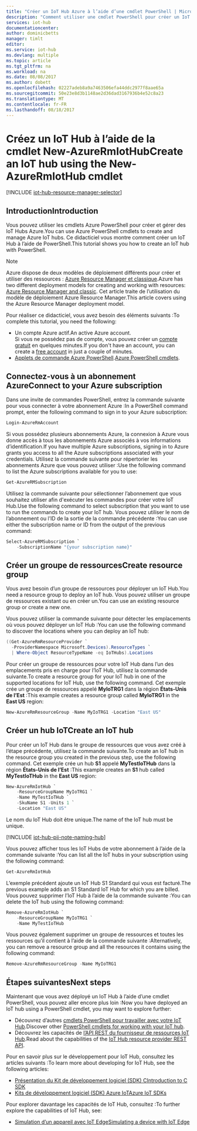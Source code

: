```yaml
---
title: "Créer un IoT Hub Azure à l’aide d’une cmdlet PowerShell | Microsoft Docs"
description: "Comment utiliser une cmdlet PowerShell pour créer un IoT Hub."
services: iot-hub
documentationcenter: 
author: dominicbetts
manager: timlt
editor: 
ms.service: iot-hub
ms.devlang: multiple
ms.topic: article
ms.tgt_pltfrm: na
ms.workload: na
ms.date: 08/08/2017
ms.author: dobett
ms.openlocfilehash: 02227adeb8a9a7463506efa44ddc2977f8aae65a
ms.sourcegitcommit: 50e23e8d3b1148ae2d36dad3167936b4e52c8a23
ms.translationtype: MT
ms.contentlocale: fr-FR
ms.lasthandoff: 08/18/2017
---
```

# <a name="create-an-iot-hub-using-the-new-azurermiothub-cmdlet"></a><span data-ttu-id="377c2-103">Créez un IoT Hub à l’aide de la cmdlet New-AzureRmIotHub</span><span class="sxs-lookup"><span data-stu-id="377c2-103">Create an IoT hub using the New-AzureRmIotHub cmdlet</span></span>

[!INCLUDE [iot-hub-resource-manager-selector](../../includes/iot-hub-resource-manager-selector.md)]

## <a name="introduction"></a><span data-ttu-id="377c2-104">Introduction</span><span class="sxs-lookup"><span data-stu-id="377c2-104">Introduction</span></span>

<span data-ttu-id="377c2-105">Vous pouvez utiliser les cmdlets Azure PowerShell pour créer et gérer des IoT Hubs Azure.</span><span class="sxs-lookup"><span data-stu-id="377c2-105">You can use Azure PowerShell cmdlets to create and manage Azure IoT hubs.</span></span> <span data-ttu-id="377c2-106">Ce didacticiel vous montre comment créer un IoT Hub à l’aide de PowerShell.</span><span class="sxs-lookup"><span data-stu-id="377c2-106">This tutorial shows you how to create an IoT hub with PowerShell.</span></span>

> [!NOTE]
> <span data-ttu-id="377c2-107">Azure dispose de deux modèles de déploiement différents pour créer et utiliser des ressources : [Azure Resource Manager et classique](../azure-resource-manager/resource-manager-deployment-model.md).</span><span class="sxs-lookup"><span data-stu-id="377c2-107">Azure has two different deployment models for creating and working with resources: [Azure Resource Manager and classic](../azure-resource-manager/resource-manager-deployment-model.md).</span></span> <span data-ttu-id="377c2-108">Cet article traite de l’utilisation du modèle de déploiement Azure Resource Manager.</span><span class="sxs-lookup"><span data-stu-id="377c2-108">This article covers using the Azure Resource Manager deployment model.</span></span>

<span data-ttu-id="377c2-109">Pour réaliser ce didacticiel, vous avez besoin des éléments suivants :</span><span class="sxs-lookup"><span data-stu-id="377c2-109">To complete this tutorial, you need the following:</span></span>

* <span data-ttu-id="377c2-110">Un compte Azure actif.</span><span class="sxs-lookup"><span data-stu-id="377c2-110">An active Azure account.</span></span> <br/><span data-ttu-id="377c2-111">Si vous ne possédez pas de compte, vous pouvez créer un [compte gratuit][lnk-free-trial] en quelques minutes.</span><span class="sxs-lookup"><span data-stu-id="377c2-111">If you don't have an account, you can create a [free account][lnk-free-trial] in just a couple of minutes.</span></span>
* <span data-ttu-id="377c2-112">[Applets de commande Azure PowerShell][lnk-powershell-install].</span><span class="sxs-lookup"><span data-stu-id="377c2-112">[Azure PowerShell cmdlets][lnk-powershell-install].</span></span>

## <a name="connect-to-your-azure-subscription"></a><span data-ttu-id="377c2-113">Connectez-vous à un abonnement Azure</span><span class="sxs-lookup"><span data-stu-id="377c2-113">Connect to your Azure subscription</span></span>
<span data-ttu-id="377c2-114">Dans une invite de commandes PowerShell, entrez la commande suivante pour vous connecter à votre abonnement Azure :</span><span class="sxs-lookup"><span data-stu-id="377c2-114">In a PowerShell command prompt, enter the following command to sign in to your Azure subscription:</span></span>

```powershell
Login-AzureRmAccount
```

<span data-ttu-id="377c2-115">Si vous possédez plusieurs abonnements Azure, la connexion à Azure vous donne accès à tous les abonnements Azure associés à vos informations d’identification.</span><span class="sxs-lookup"><span data-stu-id="377c2-115">If you have multiple Azure subscriptions, signing in to Azure grants you access to all the Azure subscriptions associated with your credentials.</span></span> <span data-ttu-id="377c2-116">Utilisez la commande suivante pour répertorier les abonnements Azure que vous pouvez utiliser :</span><span class="sxs-lookup"><span data-stu-id="377c2-116">Use the following command to list the Azure subscriptions available for you to use:</span></span>

```powershell
Get-AzureRMSubscription
```

<span data-ttu-id="377c2-117">Utilisez la commande suivante pour sélectionner l’abonnement que vous souhaitez utiliser afin d'exécuter les commandes pour créer votre IoT Hub.</span><span class="sxs-lookup"><span data-stu-id="377c2-117">Use the following command to select subscription that you want to use to run the commands to create your IoT hub.</span></span> <span data-ttu-id="377c2-118">Vous pouvez utiliser le nom de l’abonnement ou l’ID de la sortie de la commande précédente :</span><span class="sxs-lookup"><span data-stu-id="377c2-118">You can use either the subscription name or ID from the output of the previous command:</span></span>

```powershell
Select-AzureRMSubscription `
    -SubscriptionName "{your subscription name}"
```

## <a name="create-resource-group"></a><span data-ttu-id="377c2-119">Créer un groupe de ressources</span><span class="sxs-lookup"><span data-stu-id="377c2-119">Create resource group</span></span>

<span data-ttu-id="377c2-120">Vous avez besoin d’un groupe de ressources pour déployer un IoT Hub.</span><span class="sxs-lookup"><span data-stu-id="377c2-120">You need a resource group to deploy an IoT hub.</span></span> <span data-ttu-id="377c2-121">Vous pouvez utiliser un groupe de ressources existant ou en créer un.</span><span class="sxs-lookup"><span data-stu-id="377c2-121">You can use an existing resource group or create a new one.</span></span>

<span data-ttu-id="377c2-122">Vous pouvez utiliser la commande suivante pour détecter les emplacements où vous pouvez déployer un IoT Hub :</span><span class="sxs-lookup"><span data-stu-id="377c2-122">You can use the following command to discover the locations where you can deploy an IoT hub:</span></span>

```powershell
((Get-AzureRmResourceProvider `
  -ProviderNamespace Microsoft.Devices).ResourceTypes `
  | Where-Object ResourceTypeName -eq IoTHubs).Locations
```

<span data-ttu-id="377c2-123">Pour créer un groupe de ressources pour votre IoT Hub dans l’un des emplacements pris en charge pour l’IoT Hub, utilisez la commande suivante.</span><span class="sxs-lookup"><span data-stu-id="377c2-123">To create a resource group for your IoT hub in one of the supported locations for IoT Hub, use the following command.</span></span> <span data-ttu-id="377c2-124">Cet exemple crée un groupe de ressources appelé **MyIoTRG1** dans la région **États-Unis de l’Est** :</span><span class="sxs-lookup"><span data-stu-id="377c2-124">This example creates a resource group called **MyIoTRG1** in the **East US** region:</span></span>

```powershell
New-AzureRmResourceGroup -Name MyIoTRG1 -Location "East US"
```

## <a name="create-an-iot-hub"></a><span data-ttu-id="377c2-125">Créer un hub IoT</span><span class="sxs-lookup"><span data-stu-id="377c2-125">Create an IoT hub</span></span>

<span data-ttu-id="377c2-126">Pour créer un IoT Hub dans le groupe de ressources que vous avez créé à l’étape précédente, utilisez la commande suivante.</span><span class="sxs-lookup"><span data-stu-id="377c2-126">To create an IoT hub in the resource group you created in the previous step, use the following command.</span></span> <span data-ttu-id="377c2-127">Cet exemple crée un hub **S1** appelé **MyTestIoTHub** dans la région **États-Unis de l’Est** :</span><span class="sxs-lookup"><span data-stu-id="377c2-127">This example creates an **S1** hub called **MyTestIoTHub** in the **East US** region:</span></span>

```powershell
New-AzureRmIotHub `
    -ResourceGroupName MyIoTRG1 `
    -Name MyTestIoTHub `
    -SkuName S1 -Units 1 `
    -Location "East US"
```

<span data-ttu-id="377c2-128">Le nom du IoT Hub doit être unique.</span><span class="sxs-lookup"><span data-stu-id="377c2-128">The name of the IoT hub must be unique.</span></span>

[!INCLUDE [iot-hub-pii-note-naming-hub](../../includes/iot-hub-pii-note-naming-hub.md)]


<span data-ttu-id="377c2-129">Vous pouvez afficher tous les IoT Hubs de votre abonnement à l’aide de la commande suivante :</span><span class="sxs-lookup"><span data-stu-id="377c2-129">You can list all the IoT hubs in your subscription using the following command:</span></span>

```powershell
Get-AzureRmIotHub
```

<span data-ttu-id="377c2-130">L’exemple précédent ajoute un IoT Hub S1 Standard qui vous est facturé.</span><span class="sxs-lookup"><span data-stu-id="377c2-130">The previous example adds an S1 Standard IoT Hub for which you are billed.</span></span> <span data-ttu-id="377c2-131">Vous pouvez supprimer l’IoT Hub à l’aide de la commande suivante :</span><span class="sxs-lookup"><span data-stu-id="377c2-131">You can delete the IoT hub using the following command:</span></span>

```powershell
Remove-AzureRmIotHub `
    -ResourceGroupName MyIoTRG1 `
    -Name MyTestIoTHub
```

<span data-ttu-id="377c2-132">Vous pouvez également supprimer un groupe de ressources et toutes les ressources qu’il contient à l’aide de la commande suivante :</span><span class="sxs-lookup"><span data-stu-id="377c2-132">Alternatively, you can remove a resource group and all the resources it contains using the following command:</span></span>

```powershell
Remove-AzureRmResourceGroup -Name MyIoTRG1
```

## <a name="next-steps"></a><span data-ttu-id="377c2-133">Étapes suivantes</span><span class="sxs-lookup"><span data-stu-id="377c2-133">Next steps</span></span>

<span data-ttu-id="377c2-134">Maintenant que vous avez déployé un IoT Hub à l’aide d’une cmdlet PowerShell, vous pouvez aller encore plus loin :</span><span class="sxs-lookup"><span data-stu-id="377c2-134">Now you have deployed an IoT hub using a PowerShell cmdlet, you may want to explore further:</span></span>

* <span data-ttu-id="377c2-135">Découvrez d’autres [cmdlets PowerShell pour travailler avec votre IoT Hub][lnk-iothub-cmdlets].</span><span class="sxs-lookup"><span data-stu-id="377c2-135">Discover other [PowerShell cmdlets for working with your IoT hub][lnk-iothub-cmdlets].</span></span>
* <span data-ttu-id="377c2-136">Découvrez les capacités de [l’API REST du fournisseur de ressources IoT Hub][lnk-rest-api].</span><span class="sxs-lookup"><span data-stu-id="377c2-136">Read about the capabilities of the [IoT Hub resource provider REST API][lnk-rest-api].</span></span>

<span data-ttu-id="377c2-137">Pour en savoir plus sur le développement pour IoT Hub, consultez les articles suivants :</span><span class="sxs-lookup"><span data-stu-id="377c2-137">To learn more about developing for IoT Hub, see the following articles:</span></span>

* <span data-ttu-id="377c2-138">[Présentation du Kit de développement logiciel (SDK) C][lnk-c-sdk]</span><span class="sxs-lookup"><span data-stu-id="377c2-138">[Introduction to C SDK][lnk-c-sdk]</span></span>
* <span data-ttu-id="377c2-139">[Kits de développement logiciel (SDK) Azure IoT][lnk-sdks]</span><span class="sxs-lookup"><span data-stu-id="377c2-139">[Azure IoT SDKs][lnk-sdks]</span></span>

<span data-ttu-id="377c2-140">Pour explorer davantage les capacités de IoT Hub, consultez :</span><span class="sxs-lookup"><span data-stu-id="377c2-140">To further explore the capabilities of IoT Hub, see:</span></span>

* <span data-ttu-id="377c2-141">[Simulation d’un appareil avec IoT Edge][lnk-iotedge]</span><span class="sxs-lookup"><span data-stu-id="377c2-141">[Simulating a device with IoT Edge][lnk-iotedge]</span></span>

<!-- Links -->
[lnk-free-trial]: https://azure.microsoft.com/pricing/free-trial/
[lnk-powershell-install]: https://docs.microsoft.com/powershell/azure/install-azurerm-ps
[lnk-iothub-cmdlets]: https://docs.microsoft.com/powershell/module/azurerm.iothub/
[lnk-rest-api]: https://docs.microsoft.com/rest/api/iothub/iothubresource

[lnk-c-sdk]: iot-hub-device-sdk-c-intro.md
[lnk-sdks]: iot-hub-devguide-sdks.md

[lnk-iotedge]: iot-hub-linux-iot-edge-simulated-device.md
